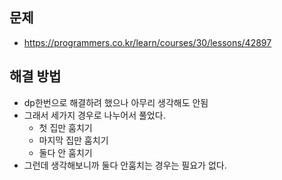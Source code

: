 ## 문제
- https://programmers.co.kr/learn/courses/30/lessons/42897

## 해결 방법
- dp한번으로 해결하려 했으나 아무리 생각해도 안됨
- 그래서 세가지 경우로 나누어서 풀었다.
    - 첫 집만 훔치기
    - 마지막 집만 훔치기
    - 둘다 안 훔치기
- 그런데 생각해보니까 둘다 안훔치는 경우는 필요가 없다.